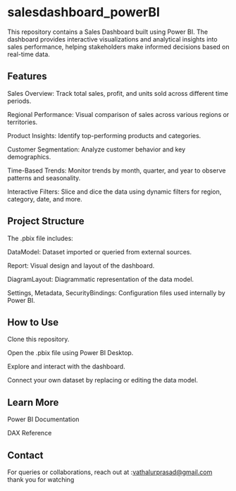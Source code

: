 # salesdashboard_powerBI

This repository contains a Sales Dashboard built using Power BI. The dashboard provides interactive visualizations and analytical insights into sales performance, helping stakeholders make informed decisions based on real-time data.

## Features
Sales Overview: Track total sales, profit, and units sold across different time periods.

Regional Performance: Visual comparison of sales across various regions or territories.

Product Insights: Identify top-performing products and categories.

Customer Segmentation: Analyze customer behavior and key demographics.

Time-Based Trends: Monitor trends by month, quarter, and year to observe patterns and seasonality.

Interactive Filters: Slice and dice the data using dynamic filters for region, category, date, and more.

## Project Structure
The .pbix file includes:

DataModel: Dataset imported or queried from external sources.

Report: Visual design and layout of the dashboard.

DiagramLayout: Diagrammatic representation of the data model.

Settings, Metadata, SecurityBindings: Configuration files used internally by Power BI.

## How to Use
Clone this repository.

Open the .pbix file using Power BI Desktop.

Explore and interact with the dashboard.

Connect your own dataset by replacing or editing the data model.

## Learn More
Power BI Documentation

DAX Reference

## Contact
For queries or collaborations, reach out at :vathalurprasad@gmail.com
thank you for watching 
